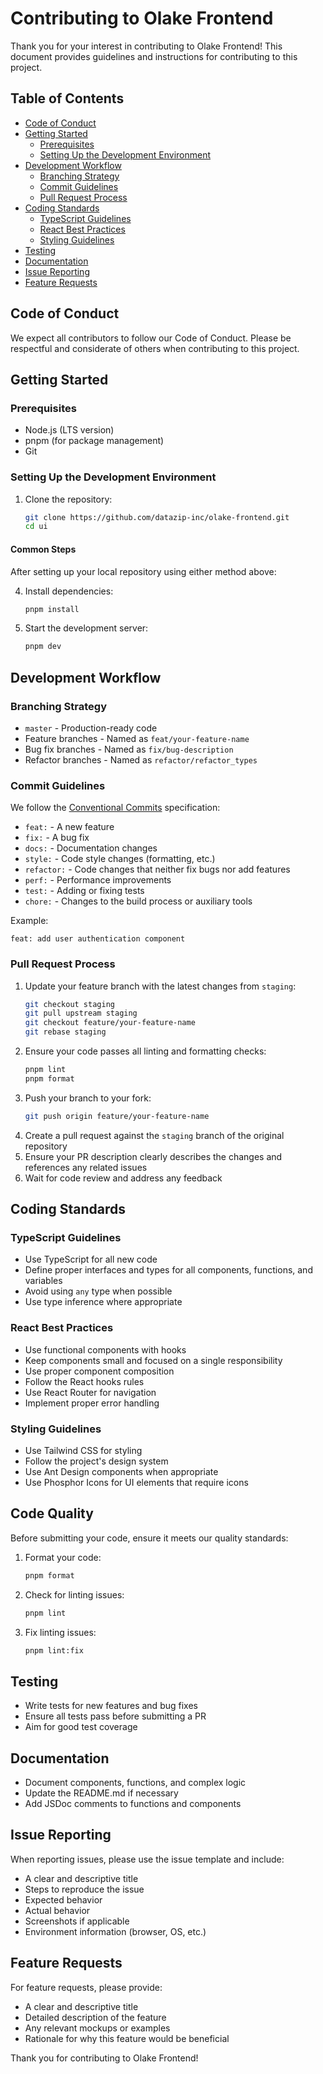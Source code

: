 # Contributing to Olake Frontend

Thank you for your interest in contributing to Olake Frontend! This document provides guidelines and instructions for contributing to this project.

## Table of Contents

- [Code of Conduct](#code-of-conduct)
- [Getting Started](#getting-started)
  - [Prerequisites](#prerequisites)
  - [Setting Up the Development Environment](#setting-up-the-development-environment)
- [Development Workflow](#development-workflow)
  - [Branching Strategy](#branching-strategy)
  - [Commit Guidelines](#commit-guidelines)
  - [Pull Request Process](#pull-request-process)
- [Coding Standards](#coding-standards)
  - [TypeScript Guidelines](#typescript-guidelines)
  - [React Best Practices](#react-best-practices)
  - [Styling Guidelines](#styling-guidelines)
- [Testing](#testing)
- [Documentation](#documentation)
- [Issue Reporting](#issue-reporting)
- [Feature Requests](#feature-requests)

## Code of Conduct

We expect all contributors to follow our Code of Conduct. Please be respectful and considerate of others when contributing to this project.

## Getting Started

### Prerequisites

- Node.js (LTS version)
- pnpm (for package management)
- Git

### Setting Up the Development Environment

1. Clone the repository:
   ```bash
   git clone https://github.com/datazip-inc/olake-frontend.git
   cd ui
   ```

#### Common Steps

After setting up your local repository using either method above:

4. Install dependencies:
   ```bash
   pnpm install
   ```
5. Start the development server:
   ```bash
   pnpm dev
   ```

## Development Workflow

### Branching Strategy

- `master` - Production-ready code
- Feature branches - Named as `feat/your-feature-name`
- Bug fix branches - Named as `fix/bug-description`
- Refactor branches - Named as `refactor/refactor_types`

### Commit Guidelines

We follow the [Conventional Commits](https://www.conventionalcommits.org/) specification:

- `feat:` - A new feature
- `fix:` - A bug fix
- `docs:` - Documentation changes
- `style:` - Code style changes (formatting, etc.)
- `refactor:` - Code changes that neither fix bugs nor add features
- `perf:` - Performance improvements
- `test:` - Adding or fixing tests
- `chore:` - Changes to the build process or auxiliary tools

Example:

```
feat: add user authentication component
```

### Pull Request Process

1. Update your feature branch with the latest changes from `staging`:
   ```bash
   git checkout staging
   git pull upstream staging
   git checkout feature/your-feature-name
   git rebase staging
   ```
2. Ensure your code passes all linting and formatting checks:
   ```bash
   pnpm lint
   pnpm format
   ```
3. Push your branch to your fork:
   ```bash
   git push origin feature/your-feature-name
   ```
4. Create a pull request against the `staging` branch of the original repository
5. Ensure your PR description clearly describes the changes and references any related issues
6. Wait for code review and address any feedback

## Coding Standards

### TypeScript Guidelines

- Use TypeScript for all new code
- Define proper interfaces and types for all components, functions, and variables
- Avoid using `any` type when possible
- Use type inference where appropriate

### React Best Practices

- Use functional components with hooks
- Keep components small and focused on a single responsibility
- Use proper component composition
- Follow the React hooks rules
- Use React Router for navigation
- Implement proper error handling

### Styling Guidelines

- Use Tailwind CSS for styling
- Follow the project's design system
- Use Ant Design components when appropriate
- Use Phosphor Icons for UI elements that require icons

## Code Quality

Before submitting your code, ensure it meets our quality standards:

1. Format your code:
   ```bash
   pnpm format
   ```
2. Check for linting issues:
   ```bash
   pnpm lint
   ```
3. Fix linting issues:
   ```bash
   pnpm lint:fix
   ```

## Testing

- Write tests for new features and bug fixes
- Ensure all tests pass before submitting a PR
- Aim for good test coverage

## Documentation

- Document components, functions, and complex logic
- Update the README.md if necessary
- Add JSDoc comments to functions and components

## Issue Reporting

When reporting issues, please use the issue template and include:

- A clear and descriptive title
- Steps to reproduce the issue
- Expected behavior
- Actual behavior
- Screenshots if applicable
- Environment information (browser, OS, etc.)

## Feature Requests

For feature requests, please provide:

- A clear and descriptive title
- Detailed description of the feature
- Any relevant mockups or examples
- Rationale for why this feature would be beneficial

Thank you for contributing to Olake Frontend!
